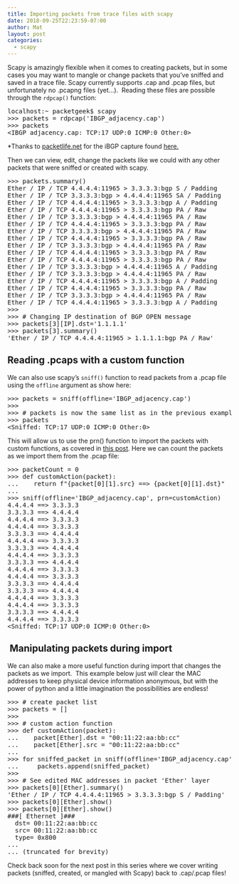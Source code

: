 ```yaml
---
title: Importing packets from trace files with scapy
date: 2018-09-25T22:23:59-07:00
author: Mat
layout: post
categories:
  - scapy
---
```

Scapy is amazingly flexible when it comes to creating packets, but in some cases you may want to mangle or change packets that you&#8217;ve sniffed and saved in a trace file. Scapy currently supports .cap and .pcap files, but unfortunately no .pcapng files (yet&#8230;).  Reading these files are possible through the `rdpcap()` function:

<pre class="lang:default decode:true">localhost:~ packetgeek$ scapy
&gt;&gt;&gt; packets = rdpcap('IBGP_adjacency.cap')
&gt;&gt;&gt; packets
&lt;IBGP_adjacency.cap: TCP:17 UDP:0 ICMP:0 Other:0&gt;</pre>

*Thanks to <a title="PacketLife.net" href="http://packetlife.net/captures/protocol/bgp/" target="_blank" rel="noopener">packetlife.net</a> for the iBGP capture found <a title="iBGP_adjacency.cap" href="https://www.cloudshark.org/captures/00249be4441f" target="_blank" rel="noopener">here.</a>

<!--more-->

Then we can view, edit, change the packets like we could with any other packets that were sniffed or created with scapy.

<pre class="lang:default decode:true">&gt;&gt;&gt; packets.summary()
Ether / IP / TCP 4.4.4.4:11965 &gt; 3.3.3.3:bgp S / Padding
Ether / IP / TCP 3.3.3.3:bgp &gt; 4.4.4.4:11965 SA / Padding
Ether / IP / TCP 4.4.4.4:11965 &gt; 3.3.3.3:bgp A / Padding
Ether / IP / TCP 4.4.4.4:11965 &gt; 3.3.3.3:bgp PA / Raw
Ether / IP / TCP 3.3.3.3:bgp &gt; 4.4.4.4:11965 PA / Raw
Ether / IP / TCP 4.4.4.4:11965 &gt; 3.3.3.3:bgp PA / Raw
Ether / IP / TCP 3.3.3.3:bgp &gt; 4.4.4.4:11965 PA / Raw
Ether / IP / TCP 4.4.4.4:11965 &gt; 3.3.3.3:bgp PA / Raw
Ether / IP / TCP 3.3.3.3:bgp &gt; 4.4.4.4:11965 PA / Raw
Ether / IP / TCP 4.4.4.4:11965 &gt; 3.3.3.3:bgp PA / Raw
Ether / IP / TCP 4.4.4.4:11965 &gt; 3.3.3.3:bgp PA / Raw
Ether / IP / TCP 3.3.3.3:bgp &gt; 4.4.4.4:11965 A / Padding
Ether / IP / TCP 3.3.3.3:bgp &gt; 4.4.4.4:11965 PA / Raw
Ether / IP / TCP 4.4.4.4:11965 &gt; 3.3.3.3:bgp A / Padding
Ether / IP / TCP 4.4.4.4:11965 &gt; 3.3.3.3:bgp PA / Raw
Ether / IP / TCP 3.3.3.3:bgp &gt; 4.4.4.4:11965 PA / Raw
Ether / IP / TCP 4.4.4.4:11965 &gt; 3.3.3.3:bgp A / Padding
&gt;&gt;&gt;
&gt;&gt;&gt; # Changing IP destination of BGP OPEN message
&gt;&gt;&gt; packets[3][IP].dst='1.1.1.1'
&gt;&gt;&gt; packets[3].summary()
'Ether / IP / TCP 4.4.4.4:11965 &gt; 1.1.1.1:bgp PA / Raw'</pre>

## Reading .pcaps with a custom function

We can also use scapy&#8217;s `sniff()` function to read packets from a .pcap file using the `offline` argument as show here:

<pre class="lang:default decode:true">&gt;&gt;&gt; packets = sniff(offline='IBGP_adjacency.cap')
&gt;&gt;&gt;
&gt;&gt;&gt; # packets is now the same list as in the previous example
&gt;&gt;&gt; packets
&lt;Sniffed: TCP:17 UDP:0 ICMP:0 Other:0&gt;</pre>

This will allow us to use the prn() function to import the packets with custom functions, as covered in <a title="Scapy Sniffing with Custom Actions, Part 1" href="http://thepacketgeek.com/scapy-sniffing-with-custom-actions-part-1/" target="_blank" rel="noopener">this post</a>. Here we can count the packets as we import them from the .pcap file:

<pre class="lang:default decode:true ">&gt;&gt;&gt; packetCount = 0
&gt;&gt;&gt; def customAction(packet):
...    return f"{packet[0][1].src} ==&gt; {packet[0][1].dst}"
...
&gt;&gt;&gt; sniff(offline='IBGP_adjacency.cap', prn=customAction)
4.4.4.4 ==&gt; 3.3.3.3
3.3.3.3 ==&gt; 4.4.4.4
4.4.4.4 ==&gt; 3.3.3.3
4.4.4.4 ==&gt; 3.3.3.3
3.3.3.3 ==&gt; 4.4.4.4
4.4.4.4 ==&gt; 3.3.3.3
3.3.3.3 ==&gt; 4.4.4.4
4.4.4.4 ==&gt; 3.3.3.3
3.3.3.3 ==&gt; 4.4.4.4
4.4.4.4 ==&gt; 3.3.3.3
4.4.4.4 ==&gt; 3.3.3.3
3.3.3.3 ==&gt; 4.4.4.4
3.3.3.3 ==&gt; 4.4.4.4
4.4.4.4 ==&gt; 3.3.3.3
4.4.4.4 ==&gt; 3.3.3.3
3.3.3.3 ==&gt; 4.4.4.4
4.4.4.4 ==&gt; 3.3.3.3
&lt;Sniffed: TCP:17 UDP:0 ICMP:0 Other:0&gt;</pre>

##  Manipulating packets during import

We can also make a more useful function during import that changes the packets as we import.  This example below just will clear the MAC addresses to keep physical device information anonymous, but with the power of python and a little imagination the possibilities are endless!

<pre class="lang:default decode:true">&gt;&gt;&gt; # create packet list
&gt;&gt;&gt; packets = []
&gt;&gt;&gt;
&gt;&gt;&gt; # custom action function
&gt;&gt;&gt; def customAction(packet):
...    packet[Ether].dst = "00:11:22:aa:bb:cc"
...    packet[Ether].src = "00:11:22:aa:bb:cc"
...
&gt;&gt;&gt; for sniffed_packet in sniff(offline='IBGP_adjacency.cap', prn=customAction):
...     packets.append(sniffed_packet)
&gt;&gt;&gt;
&gt;&gt;&gt; # See edited MAC addresses in packet 'Ether' layer
&gt;&gt;&gt; packets[0][Ether].summary()
'Ether / IP / TCP 4.4.4.4:11965 &gt; 3.3.3.3:bgp S / Padding'
&gt;&gt;&gt; packets[0][Ether].show()
&gt;&gt;&gt; packets[0][Ether].show()
###[ Ethernet ]###
  dst= 00:11:22:aa:bb:cc
  src= 00:11:22:aa:bb:cc
  type= 0x800
...
... (truncated for brevity)
</pre>

Check back soon for the next post in this series where we cover writing packets (sniffed, created, or mangled with Scapy) back to .cap/.pcap files!
